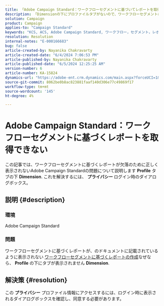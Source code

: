 ```yaml
---
title: 「Adobe Campaign Standard：ワークフローセグメントに基づいてレポートを取得できない」
description: 「Dimensionの下にプロファイルタブがないので、ワークフローセグメントに基づくレポートが正しく表示されない問題を解決しました。」
solution: Campaign
product: Campaign
applies-to: "Campaign Standard"
keywords: "KCS, ACS, Adobe Campaign Standard, ワークフロー，セグメント，レポート，FAQ"
resolution: Resolution
internal-notes: "E-000166683"
bug: false
article-created-by: Nayanika Chakravarty
article-created-date: "6/4/2024 7:06:53 PM"
article-published-by: Nayanika Chakravarty
article-published-date: "6/5/2024 12:25:25 AM"
version-number: 6
article-number: KA-15824
dynamics-url: "https://adobe-ent.crm.dynamics.com/main.aspx?forceUCI=1&pagetype=entityrecord&etn=knowledgearticle&id=efa88294-a522-ef11-840a-002248092444"
source-git-commit: 8062be0b8ac823881faaf140d306e77c49869f17
workflow-type: tm+mt
source-wordcount: '145'
ht-degree: 4%

---
```


# Adobe Campaign Standard：ワークフローセグメントに基づくレポートを取得できない


この記事では、ワークフローセグメントに基づくレポートが欠落のために正しく表示されないAdobe Campaign Standardの問題について説明します <b>Profile</b> タブの下 <b>Dimension</b>. これを解決するには、 <b>プライバシー </b>ログイン時のダイアログボックス。

## 説明 {#description}


### <b>環境</b>

Adobe Campaign Standard

### <b>問題</b>

ワークフローセグメントに基づくレポートが、のドキュメントに記載されているように表示されない [ワークフローセグメントに基づくレポートの作成](https://experienceleague.adobe.com/docs/campaign-standard/using/reporting/customizing-reports/creating-a-report-workflow-segment.html)なぜなら、 <b>Profile</b> の下にタブが表示されません <b>Dimension</b>.


## 解決策 {#resolution}


この <b>プライバシー</b> プロファイル情報にアクセスするには、ログイン時に表示されるダイアログボックスを確認し、同意する必要があります。
